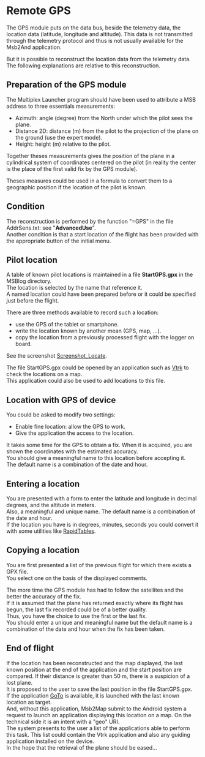 # Remote GPS

The GPS module puts on the data bus, beside the telemetry data,
the location data (latitude, longitude and altitude).
This data is not transmitted through the telemetry protocol and
thus is not usually available for the Msb2And application.

But it is possible to reconstruct the location data from the telemetry data.
The following explanations are relative to this reconstruction.

## Preparation of the GPS module

The Multiplex Launcher program should have been used to attribute
a MSB address to three essentials measurements:

+ Azimuth: angle (degree) from the North under which the pilot sees the plane.
+ Distance 2D: distance (m) from the pilot to the projection of the plane
 on the ground (use the expert mode).
+ Height: height (m) relative to the pilot.

Together theses measurements gives the position of the plane in
a cylindrical system of coordinates centered on the pilot (in reality
the center is the place of the first valid fix by the GPS module).

Theses measures could be used in a formula to convert them to a geographic
position if the location of the pilot is known.

## Condition

The reconstruction is performed by the function "=GPS" in
the file AddrSens.txt: see "**AdvancedUse**".  
Another condition is that a start location of the flight has been
provided with the appropriate button of the initial menu. 

## Pilot location

A table of known pilot locations is maintained in a file **StartGPS.gpx**
in the MSBlog directory.  
The location is selected by the name that reference it.    
A named location could have been prepared before or it could be specified
just before the flight.

There are three methods available to record such a location:

+ use the GPS of the tablet or smartphone.
+ write the location known by another mean (GPS, map, ...).
+ copy the location from a previously processed flight with
 the logger on board.

See the screenshot [Screenshot\_Locate](Screenshots/Screenshot_Locate.jpg).

The file StartGPS.gpx could be opened by an application such as
[Vtrk](https://github.com/msb2kml/Vtrk) to check the locations on a map.  
This application could also be used to add locations to this file.

## Location with GPS of device

You could be asked to modify two settings:

+ Enable fine location: allow the GPS to work.
+ Give the application the access to the location.

It takes some time for the GPS to obtain a fix.
When it is acquired, you are shown the coordinates with the estimated
accuracy.  
You should give a meaningful name to this location before accepting it.  
The default name is a combination of the date and hour.

## Entering a location

You are presented with a form to enter the latitude and longitude in 
decimal degrees, and the altitude in meters.  
Also, a meaningful and unique name. The default name is a combination
of the date and hour.  
If the location you have is in degrees, minutes, seconds you could
convert it with some utilities like
[RapidTables](https://www.rapidtables.com/convert/number/degrees-minutes-seconds-to-degrees.html).

## Copying a location

You are first presented a list of the previous flight for which there
exists a GPX file.  
You select one on the basis of the displayed comments.

The more time the GPS module has had to follow the satellites and the better the
accuracy of the fix.  
If it is assumed that the plane has returned exactly where
its flight has begun, the last fix recorded could be of a better quality.  
Thus, you have the choice to use the first or the last fix.  
You should enter a unique and meaningful name but the default 
name is a combination of the date and hour when the fix has been taken.

## End of flight

If the location has been reconstructed and the map displayed,
the last known position at the end of the application and the start
position are compared. If their distance is greater than 50 m,
there is a suspicion of a lost plane.  
It is proposed to the user to save the last position in the file
StartGPS.gpx.  
If the application [GoTo](https://github.com/msb2kml/GoTo)
is available, it is launched with the last known location as target.  
And, without this application, Msb2Map submit to the Android system
a request to launch an application displaying this location on a map.
On the technical side it is an intent with a "geo" URI.  
The system presents to the user a list of the applications able to
perform this task. This list could contain the Vtrk application
and also any guiding application installed on the device.  
In the hope that the retrieval of the plane should be eased...


